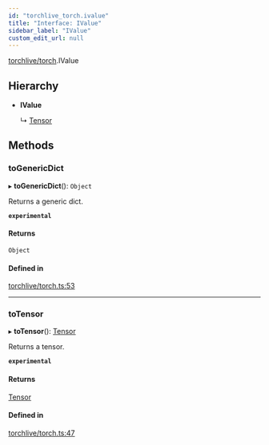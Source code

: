 ```yaml
---
id: "torchlive_torch.ivalue"
title: "Interface: IValue"
sidebar_label: "IValue"
custom_edit_url: null
---
```


[torchlive/torch](../modules/torchlive_torch.md).IValue

## Hierarchy

- **IValue**

  ↳ [Tensor](torchlive_torch.tensor.md)

## Methods

### toGenericDict

▸ **toGenericDict**(): `Object`

Returns a generic dict.

**`experimental`**

#### Returns

`Object`

#### Defined in

[torchlive/torch.ts:53](https://github.com/pytorch/live/blob/8c3c53c/react-native-pytorch-core/src/torchlive/torch.ts#L53)

___

### toTensor

▸ **toTensor**(): [Tensor](torchlive_torch.tensor.md)

Returns a tensor.

**`experimental`**

#### Returns

[Tensor](torchlive_torch.tensor.md)

#### Defined in

[torchlive/torch.ts:47](https://github.com/pytorch/live/blob/8c3c53c/react-native-pytorch-core/src/torchlive/torch.ts#L47)
